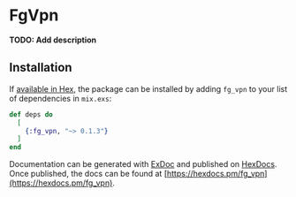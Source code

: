 # FgVpn

**TODO: Add description**

## Installation

If [available in Hex](https://hex.pm/docs/publish), the package can be installed
by adding `fg_vpn` to your list of dependencies in `mix.exs`:

```elixir
def deps do
  [
    {:fg_vpn, "~> 0.1.3"}
  ]
end
```

Documentation can be generated with [ExDoc](https://github.com/elixir-lang/ex_doc)
and published on [HexDocs](https://hexdocs.pm). Once published, the docs can
be found at [https://hexdocs.pm/fg_vpn](https://hexdocs.pm/fg_vpn).
